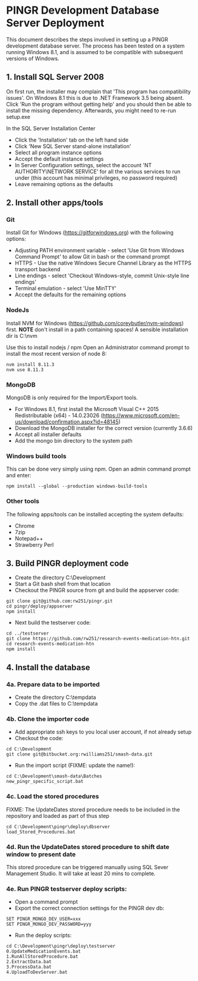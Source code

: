 # PINGR Development Database Server Deployment

This document describes the steps involved in setting up a PINGR development database server.   The process has been tested on a system running Windows 8.1, and is assumed to be compatible with subsequent versions of Windows. 

## 1. Install SQL Server 2008

On first run, the installer may complain that 'This program has compatibility issues'. On Windows 8.1 this is due to .NET Framework 3.5 being absent. Click 'Run the program without getting help' and you should then be able to install the missing dependency. Afterwards, you might need to re-run setup.exe

In the SQL Server Installation Center 

 * Click the 'Installation' tab on the left hand side
 * Click 'New SQL Server stand-alone installation'
 * Select all program instance options
 * Accept the default instance settings
 * In Server Configuration settings, select the account 'NT AUTHORITY\NETWORK SERVICE' for all the various services to run under (this account has minimal privileges, no password required)
 * Leave remaining options as the defaults

## 2. Install other apps/tools

### Git

Install Git for Windows (https://gitforwindows.org) with the following options: 

 * Adjusting PATH environment variable - select 'Use Git from Windows Command Prompt' to allow Git in bash or the command prompt 
 * HTTPS - Use the native Windows Secure Channel Library as the HTTPS transport backend
 * Line endings - select 'Checkout Windows-style, commit Unix-style line endings'
 * Terminal emulation - select 'Use MinTTY'
 * Accept the defaults for the remaining options

### NodeJs

Install NVM for Windows (https://github.com/coreybutler/nvm-windows) first. **NOTE** don't install in a path containing spaces! A sensible installation dir is C:\nvm
		
Use this to install nodejs / npm Open an Administrator command prompt to install the most recent version of node 8:

```
nvm install 8.11.3
nvm use 8.11.3
```

### MongoDB

MongoDB is only required for the Import/Export tools. 

 * For Windows 8.1, first install the Microsoft Visual C++ 2015 Redistributable (x64) - 14.0.23026 (https://www.microsoft.com/en-us/download/confirmation.aspx?id=48145)
 * Download the MongoDB installer for the correct version (currently 3.6.6)
 * Accept all installer defaults
 * Add the mongo bin directory to the system path

### Windows build tools    

This can be done very simply using npm. Open an admin command prompt and enter:

```
npm install --global --production windows-build-tools
```

### Other tools

The following apps/tools can be installed accepting the system defaults:

 * Chrome
 * 7zip 
 * Notepad++
 * Strawberry Perl

## 3. Build PINGR deployment code

 * Create the directory C:\Development 
 * Start a Git bash shell from that location
 * Checkout the PINGR source from git and build the appserver code:

```
git clone git@github.com:rw251/pingr.git
cd pingr/deploy/appserver
npm install
```

* Next build the testserver code:

```
cd ../testserver
git clone https://github.com/rw251/research-events-medication-htn.git
cd research-events-medication-htn
npm install
```

## 4. Install the database

### 4a. Prepare data to be imported

 * Create the directory C:\tempdata
 * Copy the .dat files to C:\tempdata

### 4b. Clone the importer code

 * Add appropriate ssh keys to you local user account, if not already setup
 * Checkout the code:

```
cd C:\Development
git clone git@bitbucket.org:rwilliams251/smash-data.git
```

 * Run the import script (FIXME: update the name!):

```	
cd C:\Development\smash-data\Batches
new_pingr_specific_script.bat
```
	
### 4c. Load the stored procedures

FIXME: The UpdateDates stored procedure needs to be included in the repository and loaded as part of thus step

```
cd C:\Development\pingr\deploy\dbserver
load_Stored_Procedures.bat
```

### 4d. Run the UpdateDates stored procedure to shift date window to present date

This stored procedure can be triggered manually using SQL Sever Management Studio. It will take at least 20 mins to complete. 

### 4e. Run PINGR testserver deploy scripts: 

 * Open a command prompt
 * Export the correct connection settings for the PINGR dev db:

```
SET PINGR_MONGO_DEV_USER=xxx
SET PINGR_MONGO_DEV_PASSWORD=yyy
```

 * Run the deploy scripts:
	
```
cd C:\Development\pingr\deploy\testserver
0.UpdateMedicationEvents.bat
1.RunAllStoredProcedure.bat
2.ExtractData.bat
3.ProcessData.bat
4.UploadToDevServer.bat
```

